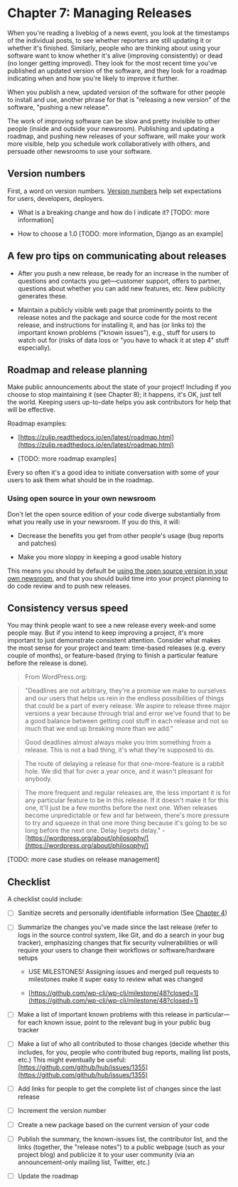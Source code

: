 # Chapter 7: Managing Releases

When you're reading a liveblog of a news event, you look at the timestamps of the individual posts, to see whether reporters are still updating it or whether it's finished. Similarly, people who are thinking about using your software want to know whether it's alive (improving consistently) or dead (no longer getting improved). They look for the most recent time you've published an updated version of the software, and they look for a roadmap indicating when and how you're likely to improve it further.

When you publish a new, updated version of the software for other people to install and use, another phrase for that is "releasing a new version" of the software, "pushing a new release". 

The work of improving software can be slow and pretty invisible to other people (inside and outside your newsroom). Publishing and updating a roadmap, and pushing new releases of your software, will make your work more visible, help you schedule work collaboratively with others, and persuade other newsrooms to use your software.

## Version numbers

First, a word on version numbers. [Version numbers](http://producingoss.com/en/development-cycle.html#release-numbering) help set expectations for users, developers, deployers.

* What is a breaking change and how do I indicate it? [TODO: more information]

* How to choose a 1.0 [TODO: more information, Django as an example]

## A few pro tips on communicating about releases

* After you push a new release, be ready for an increase in the number of questions and contacts you get—customer support, offers to partner, questions about whether you can add new features, etc. New publicity generates these.

* Maintain a publicly visible web page that prominently points to the release notes and the package and source code for the most recent release, and instructions for installing it, and has (or links to) the important known problems ("known issues"), e.g., stuff for users to watch out for (risks of data loss or "you have to whack it at step 4" stuff especially).

## Roadmap and release planning

Make public announcements about the state of your project! Including if you choose to stop maintaining it (see Chapter 8); it happens, it's OK, just tell the world. Keeping users up-to-date helps you ask contributors for help that will be effective.

Roadmap examples: 

* [https://zulip.readthedocs.io/en/latest/roadmap.html](https://zulip.readthedocs.io/en/latest/roadmap.html)

* [TODO: more roadmap examples]

Every so often it's a good idea to initiate conversation with some of your users to ask them what should be in the roadmap.

### Using open source in your own newsroom

Don't let the open source edition of your code diverge substantially from what you really use in your newsroom. If you do this, it will:

* Decrease the benefits you get from other people's usage (bug reports and patches)

* Make you more sloppy in keeping a good usable history

This means you should by default be [using the open source version in your own newsroom](https://en.wikipedia.org/wiki/Eating_your_own_dog_food), and that you should build time into your project planning to do code review and to push new releases.

## Consistency versus speed

You may think people want to see a new release every week-and some people may. But if you intend to keep improving a project, it's more important to just demonstrate consistent attention. Consider what makes the most sense for your project and team: time-based releases (e.g. every couple of months), or feature-based (trying to finish a particular feature before the release is done).

> From WordPress.org:

> "Deadlines are not arbitrary, they're a promise we make to ourselves and our users that helps us rein in the endless possibilities of things that could be a part of every release. We aspire to release three major versions a year because through trial and error we've found that to be a good balance between getting cool stuff in each release and not so much that we end up breaking more than we add."

> Good deadlines almost always make you trim something from a release. This is not a bad thing, it's what they're supposed to do.

> The route of delaying a release for that one-more-feature is a rabbit hole. We did that for over a year once, and it wasn't pleasant for anybody.

> The more frequent and regular releases are, the less important it is for any particular feature to be in this release. If it doesn't make it for this one, it'll just be a few months before the next one. When releases become unpredictable or few and far between, there's more pressure to try and squeeze in that one more thing because it's going to be so long before the next one. Delay begets delay." - [https://wordpress.org/about/philosophy/](https://wordpress.org/about/philosophy/) 

[TODO: more case studies on release management]

## Checklist

A checklist could include:

* [ ] Sanitize secrets and personally identifiable information (See [Chapter 4](Chapter04-Code-First-Release.md))

* [ ] Summarize the changes you've made since the last release (refer to logs in the source control system, like Git, and do a search in your bug tracker), emphasizing changes that fix security vulnerabilities or will require your users to change their workflows or software/hardware setups

    * USE MILESTONES! Assigning issues and merged pull requests to milestones make it super easy to review what was changed

    * [https://github.com/wp-cli/wp-cli/milestone/48?closed=1](https://github.com/wp-cli/wp-cli/milestone/48?closed=1)

* [ ] Make a list of important known problems with this release in particular—for each known issue, point to the relevant bug in your public bug tracker

* [ ] Make a list of who all contributed to those changes (decide whether this includes, for you, people who contributed bug reports, mailing list posts, etc.) This might eventually be useful: [https://github.com/github/hub/issues/1355](https://github.com/github/hub/issues/1355)

* [ ] Add links for people to get the complete list of changes since the last release

* [ ] Increment the version number

* [ ] Create a new package based on the current version of your code

* [ ] Publish the summary, the known-issues list, the contributor list, and the links (together, the "release notes") to a public webpage (such as your project blog) and publicize it to your user community (via an announcement-only mailing list, Twitter, etc.)

* [ ] Update the roadmap
